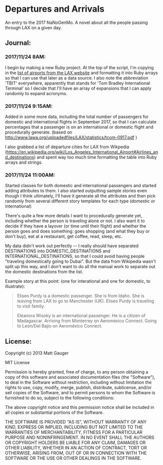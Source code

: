 # Departures and Arrivals

An entry to the 2017 NaNoGenMo. A novel about all the people passing through LAX on a given day.

## Journal:

### 2017/11/24 8AM:

I begin by making a new Ruby project. At the top of the script, I'm copying in the [list of airports from the LAX website](http://www.lawa.org/LAXAirlines.aspx) and formatting it into Ruby arrays so that I can use that later as a data source. I also note the abbreviation 'TBIT' everywhere, apparently that stands for 'Tom Bradley International Terminal' so I decide that I'll have an array of expansions that I can apply randomly to expand acronyms.

### 2017/11/24 9:15AM:

Added in some more data, including the total number of passengers for domestic and international flights in September 2017, so that I can calculate percentages that a passenger is on an international or domestic flight and procedurally generate. (based on http://www.lawa.org/uploadedfiles/LAX/statistics/tcom-0917.pdf )

I also grabbed a list of departure cities for LAX from Wikpedia (https://en.wikipedia.org/wiki/Los_Angeles_International_Airport#Airlines_and_destinations) and spent way too much time formatting the table into Ruby arrays and strings.

### 2017/11/24 11:00AM:

Started classes for both domestic and international passengers and started adding attributes to them. I also started outputting sample stories even though I think ultimately, I'll have it generate all the attributes and then pick randomly from several different story templates for each type (domestic or international)

There's quite a few more details I want to procedurally generate yet, including whether the person is traveling alone or not. I also want it to decide if they have a layover (or time until their flight) and whether the person goes and does something: goes shopping (and what they buy or don't buy), eat at a restaurant, get coffee, read, sleep, etc.

My data didn't work out perfectly -- I really should have separated DESTINATIONS into DOMESTIC_DESTINATIONS and INTERNATIONAL_DESTINATIONS, so that I could avoid having people "traveling domestically going to Dubai". But the data from Wikipedia wasn't split up this way, and I don't want to do all the manual work to separate out the domestic destinations from the list.

Example story at this point: (one for interational and one for domestic, to illustrate):

>  Eliseo Purdy is a domestic passenger. She is from Idaho. She is leaving from LAX to go to Manchester (UK). Eliseo Purdy is traveling to visit family.
>
>  Eleanora Wisoky is an international passenger. He is a citizen of Madagascar. Arriving from Monterrey on Aeroméxico Connect. Going to León/Del Bajío on Aeroméxico Connect.

## License:

Copyright (c) 2013 Matt Gauger

MIT License

Permission is hereby granted, free of charge, to any person obtaining
a copy of this software and associated documentation files (the
"Software"), to deal in the Software without restriction, including
without limitation the rights to use, copy, modify, merge, publish,
distribute, sublicense, and/or sell copies of the Software, and to
permit persons to whom the Software is furnished to do so, subject to
the following conditions:

The above copyright notice and this permission notice shall be
included in all copies or substantial portions of the Software.

THE SOFTWARE IS PROVIDED "AS IS", WITHOUT WARRANTY OF ANY KIND,
EXPRESS OR IMPLIED, INCLUDING BUT NOT LIMITED TO THE WARRANTIES OF
MERCHANTABILITY, FITNESS FOR A PARTICULAR PURPOSE AND
NONINFRINGEMENT. IN NO EVENT SHALL THE AUTHORS OR COPYRIGHT HOLDERS BE
LIABLE FOR ANY CLAIM, DAMAGES OR OTHER LIABILITY, WHETHER IN AN ACTION
OF CONTRACT, TORT OR OTHERWISE, ARISING FROM, OUT OF OR IN CONNECTION
WITH THE SOFTWARE OR THE USE OR OTHER DEALINGS IN THE SOFTWARE.
